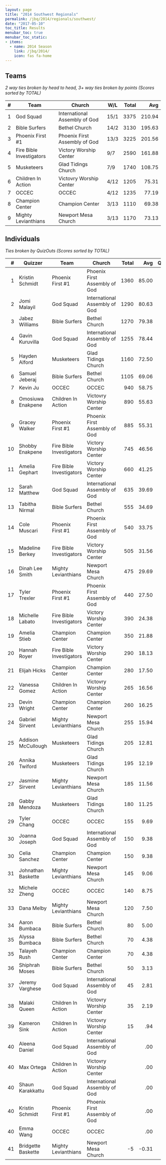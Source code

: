 ```yaml
---
layout: page
title: "2014 Southwest Regionals"
permalink: /jbq/2014/regionals/southwest/
date: "2017-05-10"
toc_title: Results
menubar_toc: true
menubar_toc_static:
- items:
  - name: 2014 Season
    link: /jbq/2014/
    icon: fas fa-home
---
```


## Teams

*2 way ties broken by head to head, 3+ way ties broken by points (Scores sorted by TOTAL)*

|    # | Team                     | Church                        | W/L  | Total |    Avg |
| ---: | ------------------------ | ----------------------------- | ---- | ----: | -----: |
|    1 | God Squad                | International Assembly of God | 15/1 |  3375 | 210.94 |
|    2 | Bible Surfers            | Bethel Church                 | 14/2 |  3130 | 195.63 |
|    3 | Phoenix First #1         | Phoenix First Assembly of God | 13/3 |  3225 | 201.56 |
|    4 | Fire Bible Investigators | Victory Worship Center        | 9/7  |  2590 | 161.88 |
|    5 | Musketeers               | Glad Tidings Church           | 7/9  |  1740 | 108.75 |
|    6 | Children In Action       | Victovry Worship Center       | 4/12 |  1205 |  75.31 |
|    7 | OCCEC                    | OCCEC                         | 4/12 |  1235 |  77.19 |
|    8 | Champion Center          | Champion Center               | 3/13 |  1110 |  69.38 |
|    9 | Mighty Levianthians      | Newport Mesa Church           | 3/13 |  1170 |  73.13 |

## Individuals

*Ties broken by QuizOuts (Scores sorted by TOTAL)*

|    # | Quizzer            | Team                     | Church                        | Total |   Avg |   QO |
| ---: | ------------------ | ------------------------ | ----------------------------- | ----: | ----: | ---: |
|    1 | Kristin Schmidt    | Phoenix First #1         | Phoenix First Assembly of God |  1360 | 85.00 |    5 |
|    2 | Jomi Malayil       | God Squad                | International Assembly of God |  1290 | 80.63 |    4 |
|    3 | Jabez Williams     | Bible Surfers            | Bethel Church                 |  1270 | 79.38 |    7 |
|    4 | Gavin Kuruvilla    | God Squad                | International Assembly of God |  1255 | 78.44 |    2 |
|    5 | Hayden Alford      | Musketeers               | Glad Tidings Church           |  1160 | 72.50 |    4 |
|    6 | Samuel Jeberaj     | Bible Surfers            | Bethel Church                 |  1105 | 69.06 |    3 |
|    7 | Kevin Ju           | OCCEC                    | OCCEC                         |   940 | 58.75 |    3 |
|    8 | Omosiuwa Enakpene  | Children In Action       | Victovry Worship Center       |   890 | 55.63 |    2 |
|    9 | Gracey Walker      | Phoenix First #1         | Phoenix First Assembly of God |   885 | 55.31 |      |
|   10 | Shobby Enakpene    | Fire Bible Investigators | Victory Worship Center        |   745 | 46.56 |    5 |
|   11 | Amelia Gephart     | Fire Bible Investigators | Victory Worship Center        |   660 | 41.25 |      |
|   12 | Sarah Matthew      | God Squad                | International Assembly of God |   635 | 39.69 |    4 |
|   13 | Tabitha Nirmal     | Bible Surfers            | Bethel Church                 |   555 | 34.69 |    3 |
|   14 | Cole Muscari       | Phoenix First #1         | Phoenix First Assembly of God |   540 | 33.75 |    1 |
|   15 | Madeline Berkey    | Fire Bible Investigators | Victory Worship Center        |   505 | 31.56 |    1 |
|   16 | Dinah Lee Smith    | Mighty Levianthians      | Newport Mesa Church           |   475 | 29.69 |    3 |
|   17 | Tyler Trexler      | Phoenix First #1         | Phoenix First Assembly of God |   440 | 27.50 |    1 |
|   18 | Michelle Labato    | Fire Bible Investigators | Victory Worship Center        |   390 | 24.38 |      |
|   19 | Amelia Stieb       | Champion Center          | Champion Center               |   350 | 21.88 |      |
|   20 | Hannah Royer       | Fire Bible Investigators | Victory Worship Center        |   290 | 18.13 |      |
|   21 | Elijah Hicks       | Champion Center          | Champion Center               |   280 | 17.50 |      |
|   22 | Vanessa Gomez      | Children In Action       | Victovry Worship Center       |   265 | 16.56 |      |
|   23 | Devin Wright       | Champion Center          | Champion Center               |   260 | 16.25 |      |
|   24 | Gabriel Sirvent    | Mighty Levianthians      | Newport Mesa Church           |   255 | 15.94 |    2 |
|   25 | Addison McCullough | Musketeers               | Glad Tidings Church           |   205 | 12.81 |      |
|   26 | Annika Twiford     | Musketeers               | Glad Tidings Church           |   195 | 12.19 |      |
|   27 | Jasmine Sirvent    | Mighty Levianthians      | Newport Mesa Church           |   185 | 11.56 |      |
|   28 | Gabby Mendoza      | Musketeers               | Glad Tidings Church           |   180 | 11.25 |      |
|   29 | Tyler Chang        | OCCEC                    | OCCEC                         |   155 |  9.69 |      |
|   30 | Joanna Joseph      | God Squad                | International Assembly of God |   150 |  9.38 |      |
|   30 | Celia Sanchez      | Champion Center          | Champion Center               |   150 |  9.38 |      |
|   31 | Johnathan Baskette | Mighty Levianthians      | Newport Mesa Church           |   145 |  9.06 |      |
|   32 | Michele Zheng      | OCCEC                    | OCCEC                         |   140 |  8.75 |      |
|   33 | Dana Melby         | Mighty Levianthians      | Newport Mesa Church           |   120 |  7.50 |      |
|   34 | Aaron Bumbaca      | Bible Surfers            | Bethel Church                 |    80 |  5.00 |      |
|   35 | Alyssa Bumbaca     | Bible Surfers            | Bethel Church                 |    70 |  4.38 |      |
|   35 | Talayeh Rush       | Champion Center          | Champion Center               |    70 |  4.38 |      |
|   36 | Shiphrah Moses     | Bible Surfers            | Bethel Church                 |    50 |  3.13 |      |
|   37 | Jeremy Varghese    | God Squad                | International Assembly of God |    45 |  2.81 |      |
|   38 | Malaki Queen       | Children In Action       | Victovry Worship Center       |    35 |  2.19 |      |
|   39 | Kameron Sink       | Children In Action       | Victovry Worship Center       |    15 |   .94 |      |
|   40 | Aleena Daniel      | God Squad                | International Assembly of God |       |   .00 |      |
|   40 | Max Ortega         | Children In Action       | Victovry Worship Center       |       |   .00 |      |
|   40 | Shaun Karakkattu   | God Squad                | International Assembly of God |       |   .00 |      |
|   40 | Kristin Schmidt    | Phoenix First #1         | Phoenix First Assembly of God |       |   .00 |      |
|   40 | Emma Wang          | OCCEC                    | OCCEC                         |       |   .00 |      |
|   41 | Bridgette Baskette | Mighty Levianthians      | Newport Mesa Church           |    -5 | -0.31 |      |

